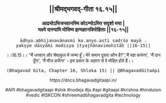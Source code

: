 <center><h2>||श्रीमद्‍भगवद्‍-गीता १६.१५||</h2>
<h3>आढ्योऽभिजनवानस्मि कोऽन्योऽस्ति सदृशो मया |<br/>यक्ष्ये दास्यामि मोदिष्य इत्यज्ञानविमोहिताः ||१६-१५||</h3>
<pre>āḍhyo.abhijanavānasmi ko.anyo.asti sadṛśo mayā .<br/>yakṣye dāsyāmi modiṣya ityajñānavimohitāḥ ||16-15||</pre>
<p>।।16.15।। "मैं धनवान् और श्रेष्ठकुल में जन्मा हूँ। मेरे समान दूसरा कौन है?",'मैं यज्ञ करूंगा', 'मैं दान दूँगा', 'मैं मौज करूँगा' - इस प्रकार के अज्ञान से वे मोहित होते हैं।।</p>
<pre>(Bhagavad Gita, Chapter 16, Shloka 15) || @BhagavadGitaApi</pre><p>https://docs.bhagavadgitaapi.in/</p><p>#API #bhagavadgitaapi #slok #nodejs #js #api #gitaapi #krishna #hinduism #vedic #ISKCON #shreemadbhagavadgita #technology</p></center>